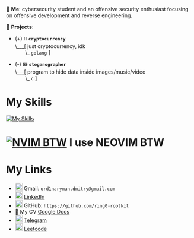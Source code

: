 💬 **Me**: cybersecurity student and an offensive security enthusiast focusing on offensive development and reverse engineering.

🌱 **Projects**:

- (+) `⛓️` **`cryptocurrency`**<br>
\\___[ just cryptocurrency, idk<br>
&nbsp;&nbsp;&nbsp;&nbsp;&nbsp;&nbsp;&nbsp;\\\_ `golang` ]

- (-) `🖼️` **`steganographer`**<br>
\\___[ program to hide data inside images/music/video<br>
&nbsp;&nbsp;&nbsp;&nbsp;&nbsp;&nbsp;&nbsp;\\\_ `c` ]

# My Skills
[![My Skills](https://skillicons.dev/icons?i=bash,c,cpp,go,neovim,vim,linux)](https://skillicons.dev)

# [![NVIM BTW](https://skillicons.dev/icons?i=neovim)](https://skillicons.dev) I use NEOVIM BTW

# My Links

* <img src="https://skillicons.dev/icons?i=gmail" width="20" height="20"/> Gmail: `ord1naryman.dmitry@gmail.com`
* <img src="https://skillicons.dev/icons?i=linkedin" width="20" height="20"/> [LinkedIn](https://www.linkedin.com/in/dmitry-dubina-96476a26b)  
* <img src="https://github.com/ring0-rootkit/ring0-rootkit/blob/main/github.png" width="20" height="20"/> GitHub: `https://github.com/ring0-rootkit`
* 📝 My CV [Google Docs](https://docs.google.com/document/d/1aAGMqglEGZCVxPkagxD3X-CBwryW7sAkuv0WoM2V6gA/edit?usp=sharing)
* <img src="https://github.com/ring0-rootkit/ring0-rootkit/blob/main/tg.png" width="20" height="20"/> [Telegram](https://t.me/ring0_rootkit)
* <img src="https://github.com/ring0-rootkit/ring0-rootkit/blob/main/leetcode.png" width="20" height="20"/>  [Leetcode](https://leetcode.com/0rd1naryman/)


